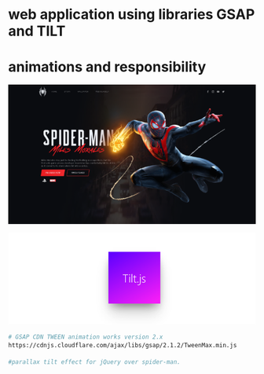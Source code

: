 # web application using libraries GSAP and TILT
# animations and responsibility
![screens](screen.png)

![effect](tilt.js.gif)
```bash
# GSAP CDN TWEEN animation works version 2.x
https://cdnjs.cloudflare.com/ajax/libs/gsap/2.1.2/TweenMax.min.js

#parallax tilt effect for jQuery over spider-man.


 
